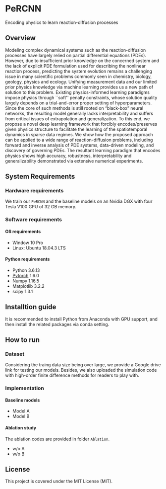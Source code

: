 # PeRCNN

Encoding physics to learn reaction-diffusion processes

## Overview
Modeling complex dynamical systems such as the reaction-diffusion processes have largely relied on partial differential equations (PDEs). However, due to insufficient prior knowledge on the concerned system and the lack of explicit PDE formulation used for describing the nonlinear reaction process, predicting the system evolution remains a challenging issue in many scientific problems commonly seen in chemistry, biology, geology, physics and ecology. Unifying measurement data and our limited prior physics knowledge via machine learning provides us a new path of solution to this problem. Existing physics-informed learning paradigms impose physics through ``soft'' penalty constraints, whose solution quality largely depends on a trial-and-error proper setting of hyperparameters. Since the core of such methods is still rooted on “black-box” neural networks, the resulting model generally lacks interpretability and suffers from critical issues of extrapolation and generalization. To this end, we propose a novel deep learning framework that forcibly encodes/preserves given physics structure to facilitate the learning of the spatiotemporal dynamics in sparse data regimes. We show how the proposed approach can be applied to a wide range of reaction-diffusion problems, including forward and inverse analysis of PDE systems, data-driven modeling, and discovery of governing PDEs. The resultant learning paradigm that encodes physics shows high accuracy, robustness, interpretability and generalizability demonstrated via extensive numerical experiments.


## System Requirements

### Hardware requirements

We train our ``PeRCNN`` and the baseline models on an Nvidia DGX with four Tesla V100 GPU of 32 GB memory. 

### Software requirements

#### OS requirements
 
 - Window 10 Pro
 - Linux: Ubuntu 18.04.3 LTS

#### Python requirements

- Python 3.6.13
- [Pytorch](https://pytorch.org/) 1.6.0
- Numpy 1.16.5
- Matplotlib 3.2.2
- scipy 1.3.1

## Installtion guide

It is recommended to install Python from Anaconda with GPU support, and then install the related packages via conda setting.  

## How to run

### Dataset

Considering the traing data size being over large, we provide a Google drive link for testing our models. Besides, we also uploaded the simulation code with high-order finite difference methods for readers to play with. 

### Implementation


#### Baseline models
- Model A
- Model B

#### Ablation study

The ablation codes are provided in folder ```Ablation```.
- w/o A
- w/o B

## License

This project is covered under the MIT License (MIT).

